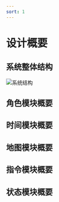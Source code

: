 ```yaml
---
sort: 1
---
```


# 设计概要

## 系统整体结构

![系统结构](C:\Eden\design\pics\architecture.jpg)

## 角色模块概要

## 时间模块概要

## 地图模块概要

## 指令模块概要

## 状态模块概要

